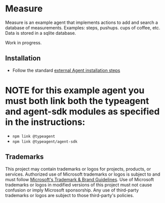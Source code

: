 # Measure

Measure is an example agent that implements actions to add and search a database of measurements. Examples: steps, pushups. cups of coffee, etc. Data is stored in a sqlite database.

Work in progress.

## Installation

- Follow the standard [external Agent installation steps](../../../../docs/tutorial/agent.md#step-3-install-echo-agent-in-typeagent-cli-or-shell)

# NOTE for this example agent you must both link both the typeagent and agent-sdk modules as specified in the instructions:

- `npm link @typeagent`
- `npm link @typeagent/agent-sdk`

## Trademarks

This project may contain trademarks or logos for projects, products, or services. Authorized use of Microsoft
trademarks or logos is subject to and must follow
[Microsoft's Trademark & Brand Guidelines](https://www.microsoft.com/en-us/legal/intellectualproperty/trademarks/usage/general).
Use of Microsoft trademarks or logos in modified versions of this project must not cause confusion or imply Microsoft sponsorship.
Any use of third-party trademarks or logos are subject to those third-party's policies.
